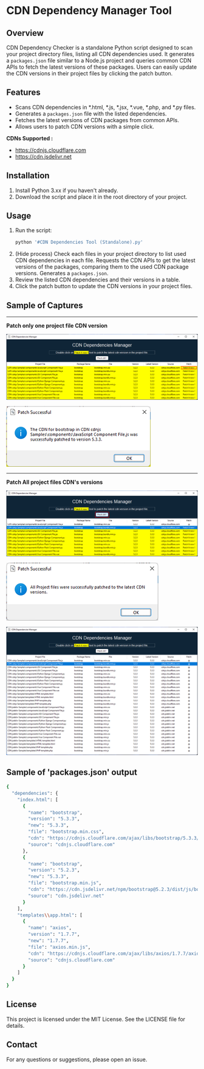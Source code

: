 # CDN Dependency Manager Tool

## Overview
CDN Dependency Checker is a standalone Python script designed to scan your project directory files, listing all CDN dependencies used. It generates a `packages.json` file similar to a Node.js project and queries common CDN APIs to fetch the latest versions of these packages. Users can easily update the CDN versions in their project files by clicking the patch button.

## Features
- Scans CDN dependencies in *.html, *.js, *.jsx, *.vue, *.php, and *.py files.
- Generates a `packages.json` file with the listed dependencies.
- Fetches the latest versions of CDN packages from common APIs.
- Allows users to patch CDN versions with a simple click.

**CDNs Supported :**
- https://cdnjs.cloudflare.com
- https://cdn.jsdelivr.net

## Installation
1. Install Python 3.xx if you haven't already.
2. Download the script and place it in the root directory of your project.

## Usage
1. Run the script:
    ```bash
    python '#CDN Dependencies Tool (Standalone).py'
    ```
2. (Hide process) Check each files in your project directory to list used CDN dependencies in each file. Requests the CDN APIs to get the latest versions of the packages, comparing them to the used CDN package versions. Generates a `packages.json`.
3. Review the listed CDN dependencies and their versions in a table.
4. Click the patch button to update the CDN versions in your project files.


## Sample of Captures

************

**Patch only one project file CDN version**

![Capture](https://raw.githubusercontent.com/Mending-Electronics/CDN-Dependencies-Manager-Standalone-Python-Script/main/captures/capture1.png "Capture")

![Capture](https://raw.githubusercontent.com/Mending-Electronics/CDN-Dependencies-Manager-Standalone-Python-Script/main/captures/capture2.png "Capture")

*************

**Patch All project files CDN's versions**

![Capture](https://raw.githubusercontent.com/Mending-Electronics/CDN-Dependencies-Manager-Standalone-Python-Script/main/captures/capture3.png "Capture")

![Capture](https://raw.githubusercontent.com/Mending-Electronics/CDN-Dependencies-Manager-Standalone-Python-Script/main/captures/capture4.png "Capture")

![Capture](https://raw.githubusercontent.com/Mending-Electronics/CDN-Dependencies-Manager-Standalone-Python-Script/main/captures/capture5.png "Capture")


## Sample of 'packages.json' output
```bash
{
  "dependencies": {
    "index.html": [
      {
        "name": "bootstrap",
        "version": "5.3.3",
        "new": "5.3.3",
        "file": "bootstrap.min.css",
        "cdn": "https://cdnjs.cloudflare.com/ajax/libs/bootstrap/5.3.3/css/bootstrap.min.css",
        "source": "cdnjs.cloudflare.com"
      },
      {
        "name": "bootstrap",
        "version": "5.2.3",
        "new": "5.3.3",
        "file": "bootstrap.min.js",
        "cdn": "https://cdn.jsdelivr.net/npm/bootstrap@5.2.3/dist/js/bootstrap.min.js",
        "source": "cdn.jsdelivr.net"
      }
    ],
    "templates\\app.html": [
      {
        "name": "axios",
        "version": "1.7.7",
        "new": "1.7.7",
        "file": "axios.min.js",
        "cdn": "https://cdnjs.cloudflare.com/ajax/libs/axios/1.7.7/axios.min.js",
        "source": "cdnjs.cloudflare.com"
      }
    ]
  }
}
```



## License
This project is licensed under the MIT License. See the LICENSE file for details.

## Contact
For any questions or suggestions, please open an issue.
